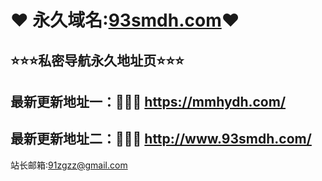 #            ❤ 永久域名:<a href="https://93smdh.com">93smdh.com</a>❤
  <h2>⭐⭐⭐私密导航永久地址页⭐⭐⭐</h2>
  	</div>
  <h2>最新更新地址一：🚗🚗🚗 <a href="https://mmhydh.com/">https://mmhydh.com/</a> </h2>
  </p><h2>最新更新地址二：🚗🚗🚗 <a href="https://mmhydh.com/">http://www.93smdh.com/</a> </h2><p>
	

  站长邮箱:91zgzz@gmail.com
      	</div>
